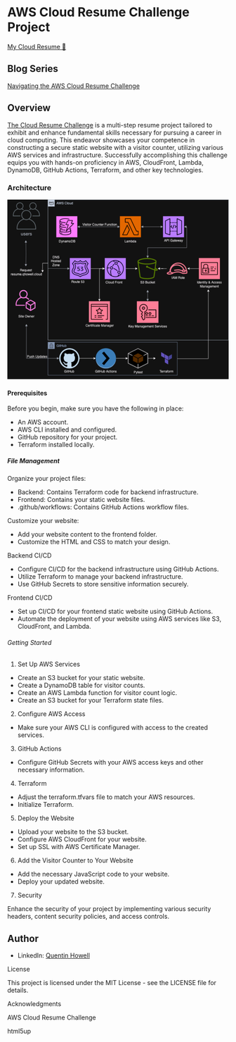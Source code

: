 # AWS Cloud Resume Challenge Project
[My Cloud Resume 🔗](https://resume.qhowell.cloud)

## Blog Series
[Navigating the AWS Cloud Resume Challenge](https://dev.to/qdiddypop/navigating-the-aws-cloud-resume-challenge-lessons-learned-37l2)


## Overview
[The Cloud Resume Challenge](https://cloudresumechallenge.dev/) is a multi-step resume project tailored to exhibit and enhance fundamental skills necessary for pursuing a career in cloud computing. This endeavor showcases your competence in constructing a secure static website with a visitor counter, utilizing various AWS services and infrastructure. Successfully accomplishing this challenge equips you with hands-on proficiency in AWS, CloudFront, Lambda, DynamoDB, GitHub Actions, Terraform, and other key technologies.

### Architecture

![Architecture Diagram](/img/AWS1.drawio.png)

#### Prerequisites
Before you begin, make sure you have the following in place:
- An AWS account.
- AWS CLI installed and configured.
- GitHub repository for your project.
- Terraform installed locally.

##### File Management
Organize your project files:
- Backend: Contains Terraform code for backend infrastructure.
- Frontend: Contains your static website files.
- .github/workflows: Contains GitHub Actions workflow files.

Customize your website:
- Add your website content to the frontend folder.
- Customize the HTML and CSS to match your design.

Backend CI/CD
- Configure CI/CD for the backend infrastructure using GitHub Actions.
- Utilize Terraform to manage your backend infrastructure.
- Use GitHub Secrets to store sensitive information securely.

Frontend CI/CD
- Set up CI/CD for your frontend static website using GitHub Actions.
- Automate the deployment of your website using AWS services like S3, CloudFront, and Lambda.

###### Getting Started

1. Set Up AWS Services
- Create an S3 bucket for your static website.
- Create a DynamoDB table for visitor counts.
- Create an AWS Lambda function for visitor count logic.
- Create an S3 bucket for your Terraform state files.

2. Configure AWS Access
- Make sure your AWS CLI is configured with access to the created services.

3. GitHub Actions
- Configure GitHub Secrets with your AWS access keys and other necessary information.

4. Terraform
- Adjust the terraform.tfvars file to match your AWS resources.
- Initialize Terraform.

5. Deploy the Website
- Upload your website to the S3 bucket.
- Configure AWS CloudFront for your website.
- Set up SSL with AWS Certificate Manager.

6. Add the Visitor Counter to Your Website
- Add the necessary JavaScript code to your website.
- Deploy your updated website.

7. Security

Enhance the security of your project by implementing various security headers, content security policies, and access controls.

## Author
- LinkedIn: [Quentin Howell](https://www.linkedin.com/in/quentin-howell-7477636a/)

License

This project is licensed under the MIT License - see the LICENSE file for details.

Acknowledgments

AWS Cloud Resume Challenge

html5up




